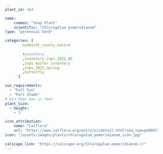 ```yaml
---
plant_id: 164 

name: 
    common: "Soap Plant" 
    scientific: "Chlorogalum pomeridianum"  
type: "perennial herb"

categories: [
        humboldt_county_native
        
        #inventory 
        ,inventory_cnps_2022_05
        ,cnps_master_inventory
        ,cnps_2022_spring
        ,butterfly
      ]

sun_requirements:
  - "Full Sun"
  - "Part Shade"
# min then max in feet
plant_size:
  - height: 
    - 3 

icon_attribution: 
    name: "Calflora"
    url: "https://www.calflora.org/entry/occdetail.html?seq_num=po86072"
icon: "/assets/images/plants/chlorogalum_pomeridianum_icon.jpg"
 
calscape_link: "https://calscape.org/Chlorogalum-pomeridianum-()"
---
```








